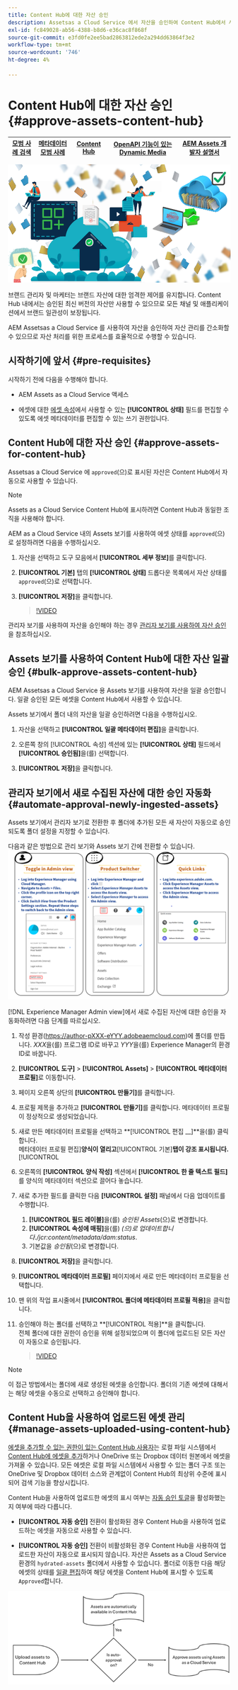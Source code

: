 ```yaml
---
title: Content Hub에 대한 자산 승인
description: Assetsas a Cloud Service 에서 자산을 승인하여 Content Hub에서 사용할 수 있도록 하는 방법을 알아봅니다.
exl-id: fc849028-ab56-4388-b8d6-e36cac8f868f
source-git-commit: e3fd0fe2ee5bad2863812ede2a294dd63864f3e2
workflow-type: tm+mt
source-wordcount: '746'
ht-degree: 4%

---
```


# Content Hub에 대한 자산 승인 {#approve-assets-content-hub}

| [모범 사례 검색](/help/assets/search-best-practices.md) | [메타데이터 모범 사례](/help/assets/metadata-best-practices.md) | [Content Hub](/help/assets/product-overview.md) | [OpenAPI 기능이 있는 Dynamic Media](/help/assets/dynamic-media-open-apis-overview.md) | [AEM Assets 개발자 설명서](https://developer.adobe.com/experience-cloud/experience-manager-apis/) |
| ------------- | --------------------------- |---------|----|-----|

![Content Hub에 대한 자산 승인](assets/content-hub-approve-assets.png)

브랜드 관리자 및 마케터는 브랜드 자산에 대한 엄격한 제어를 유지합니다. Content Hub 내에서는 승인된 최신 버전의 자산만 사용할 수 있으므로 모든 채널 및 애플리케이션에서 브랜드 일관성이 보장됩니다.

AEM Assetsas a Cloud Service 를 사용하여 자산을 승인하여 자산 관리를 간소화할 수 있으므로 자산 처리를 위한 프로세스를 효율적으로 수행할 수 있습니다.

## 시작하기에 앞서 {#pre-requisites}

시작하기 전에 다음을 수행해야 합니다.

* AEM Assets as a Cloud Service 액세스

* 에셋에 대한 [에셋 속성](/help/assets/manage-organize-assets-view.md##manage-asset-status)에서 사용할 수 있는 **[!UICONTROL 상태]** 필드를 편집할 수 있도록 에셋 메타데이터를 편집할 수 있는 쓰기 권한입니다.

## Content Hub에 대한 자산 승인 {#approve-assets-for-content-hub}

Assetsas a Cloud Service 에 `approved`(으)로 표시된 자산은 Content Hub에서 자동으로 사용할 수 있습니다.

>[!NOTE]
>
>Assets as a Cloud Service Content Hub에 표시하려면 Content Hub과 동일한 조직을 사용해야 합니다.

AEM as a Cloud Service 내의 Assets 보기를 사용하여 에셋 상태를 `approved`(으)로 설정하려면 다음을 수행하십시오.

1. 자산을 선택하고 도구 모음에서 **[!UICONTROL 세부 정보]**&#x200B;를 클릭합니다.

1. **[!UICONTROL 기본]** 탭의 **[!UICONTROL 상태]** 드롭다운 목록에서 자산 상태를 `approved`(으)로 선택합니다.
1. **[!UICONTROL 저장]**&#x200B;을 클릭합니다.

   >[!VIDEO](https://video.tv.adobe.com/v/3433172)

관리자 보기를 사용하여 자산을 승인해야 하는 경우 [관리자 보기를 사용하여 자산 승인](/help/assets/approve-assets.md#approve-assets)을 참조하십시오.

## Assets 보기를 사용하여 Content Hub에 대한 자산 일괄 승인 {#bulk-approve-assets-content-hub}

AEM Assetsas a Cloud Service 용 Assets 보기를 사용하여 자산을 일괄 승인합니다. 일괄 승인된 모든 에셋을 Content Hub에서 사용할 수 있습니다.

Assets 보기에서 폴더 내의 자산을 일괄 승인하려면 다음을 수행하십시오.

1. 자산을 선택하고 **[!UICONTROL 일괄 메타데이터 편집]**&#x200B;을 클릭합니다.

1. 오른쪽 창의 [!UICONTROL 속성] 섹션에 있는 **[!UICONTROL 상태]** 필드에서 **[!UICONTROL 승인됨]**&#x200B;을(를) 선택합니다.

1. **[!UICONTROL 저장]**&#x200B;을 클릭합니다.

## 관리자 보기에서 새로 수집된 자산에 대한 승인 자동화 {#automate-approval-newly-ingested-assets}

Assets 보기에서 관리자 보기로 전환한 후 폴더에 추가된 모든 새 자산이 자동으로 승인되도록 폴더 설정을 지정할 수 있습니다.

다음과 같은 방법으로 관리 보기와 Assets 보기 간에 전환할 수 있습니다.
![내 Workspace 개요](assets/assets-view.png)

[!DNL Experience Manager Admin view]에서 새로 수집된 자산에 대한 승인을 자동화하려면 다음 단계를 따르십시오.

1. 작성 환경(https://author-pXXX-eYYY.adobeaemcloud.com)에 폴더를 만듭니다. _XXX_&#x200B;을(를) 프로그램 ID로 바꾸고 _YYY_&#x200B;을(를) Experience Manager의 환경 ID로 바꿉니다.
1. **[!UICONTROL 도구]** > **[!UICONTROL Assets]** > **[!UICONTROL 메타데이터 프로필]**&#x200B;로 이동합니다.
1. 페이지 오른쪽 상단의 **[!UICONTROL 만들기]**&#x200B;를 클릭합니다.
1. 프로필 제목을 추가하고 **[!UICONTROL 만들기]**&#x200B;를 클릭합니다. 메타데이터 프로필이 정상적으로 생성되었습니다.
1. 새로 만든 메타데이터 프로필을 선택하고 **[!UICONTROL 편집 __]**을(를) 클릭합니다. <br>메타데이터 프로필 편집&#x200B;]**양식이 열리고**[!UICONTROL 기본&#x200B;]**탭이 강조 표시됩니다.**[!UICONTROL 
1. 오른쪽의 **[!UICONTROL 양식 작성]** 섹션에서 **[!UICONTROL 한 줄 텍스트 필드]**&#x200B;를 양식의 메타데이터 섹션으로 끌어다 놓습니다.
1. 새로 추가한 필드를 클릭한 다음 **[!UICONTROL 설정]** 패널에서 다음 업데이트를 수행합니다.
   1. **[!UICONTROL 필드 레이블]**&#x200B;을(를) _승인된 Assets_(으)로 변경합니다.
   1. **[!UICONTROL 속성에 매핑]**&#x200B;을(를) _(으)로 업데이트합니다./jcr:content/metadata/dam:status_.
   1. 기본값을 _승인됨_(으)로 변경합니다.

1. **[!UICONTROL 저장]**&#x200B;을 클릭합니다.
1. **[!UICONTROL 메타데이터 프로필]** 페이지에서 새로 만든 메타데이터 프로필을 선택합니다.
1. 맨 위의 작업 표시줄에서 **[!UICONTROL 폴더에 메타데이터 프로필 적용]**&#x200B;을 클릭합니다.
1. 승인해야 하는 폴더를 선택하고 **[!UICONTROL 적용]**을 클릭합니다.
   <br> 전체 폴더에 대한 권한이 승인을 위해 설정되었으며 이 폴더에 업로드된 모든 자산이 자동으로 승인됩니다.

   >[!VIDEO](https://video.tv.adobe.com/v/3427431)

>[!NOTE]
> 
>이 접근 방법에서는 폴더에 새로 생성된 에셋을 승인합니다. 폴더의 기존 에셋에 대해서는 해당 에셋을 수동으로 선택하고 승인해야 합니다.

## Content Hub을 사용하여 업로드된 에셋 관리 {#manage-assets-uploaded-using-content-hub}

[에셋을 추가할 수 있는 권한이 있는 Content Hub 사용자](/help/assets/deploy-content-hub.md#onboard-content-hub-users-add-assets)는 로컬 파일 시스템에서 [Content Hub에 에셋을 추가](/help/assets/upload-brand-approved-assets.md)하거나 OneDrive 또는 Dropbox 데이터 원본에서 에셋을 가져올 수 있습니다. 모든 에셋은 로컬 파일 시스템에서 사용할 수 있는 폴더 구조 또는 OneDrive 및 Dropbox 데이터 소스와 관계없이 Content Hub의 최상위 수준에 표시되어 검색 기능을 향상시킵니다.

Content Hub을 사용하여 업로드한 에셋의 표시 여부는 [자동 승인 토글](/help/assets/configure-content-hub-ui-options.md#configure-import-options-content-hub)을 활성화했는지 여부에 따라 다릅니다.

* **[!UICONTROL 자동 승인]** 전환이 활성화된 경우 Content Hub을 사용하여 업로드하는 에셋을 자동으로 사용할 수 있습니다.

* **[!UICONTROL 자동 승인]** 전환이 비활성화된 경우 Content Hub을 사용하여 업로드한 자산이 자동으로 표시되지 않습니다. 자산은 Assets as a Cloud Service 환경의 `hydrated-assets` 폴더에서 사용할 수 있습니다. 폴더로 이동한 다음 해당 에셋의 상태를 [일괄 편집](#bulk-approve-assets-content-hub)하여 해당 에셋을 Content Hub에 표시할 수 있도록 `Approved`합니다.

![Content Hub 승인 프로세스](/help/assets/assets/content-hub-approval.png)
